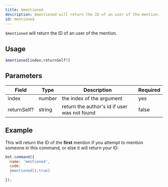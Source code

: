 ```yaml
---
title: $mentioned 
description: $mentioned will return the ID of an user of the mention.
id: mentioned
---
```


`$mentioned` will return the ID of an user of the mention.

## Usage

```php
$mentioned[index;returnSelf?]
```

## Parameters 


| Field       | Type   | Description                                  | Required |
| ----------- | ------ | -------------------------------------------- | -------- |
| index       | number | the index of the argument                    | yes      |
| returnSelf? | string | return the author's id if user was not found | false       |


## Example

This will return the ID of the **first** mention if you attempt to mention someone in this command, or else it will return your ID:

```javascript
bot.command({
  name: 'mentioned',
  code: `
  $mentioned[1;true]
  `
});
```
